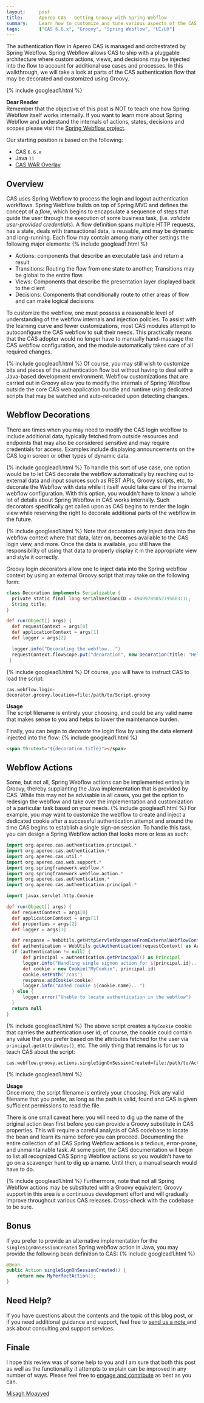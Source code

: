 ```yaml
---
layout:     post
title:      Apereo CAS - Getting Groovy with Spring Webflow
summary:    Learn how to customize and tune various aspects of the CAS authentication flow using Groovy.
tags:       ["CAS 6.6.x", "Groovy", "Spring Webflow", "UI/UX"]
---
```


The authentication flow in Apereo CAS is managed and orchestrated by Spring Webflow. Spring Webflow allows CAS to ship with a pluggable architecture where custom actions, views, and decisions may be injected into the flow to account for additional use cases and processes. In this walkthrough, we will take a look at parts of the CAS authentication flow that may be decorated and customized using Groovy. 

{% include googlead1.html  %}
<div class="alert alert-info">
  <strong>Dear Reader</strong><br/>Remember that the objective of this post is NOT to teach one how Spring Webflow itself works internally. If you want to learn more about Spring Webflow and understand the internals of actions, states, decisions and scopes please visit the <a href="https://github.com/apereo/spring-webflow/">Spring Webflow project</a>.
</div>

Our starting position is based on the following:

- CAS `6.6.x`
- Java `11`
- [CAS WAR Overlay](https://github.com/apereo/cas-overlay-template)

## Overview

CAS uses Spring Webflow to process the login and logout authentication workflows. Spring Webflow builds on top of Spring MVC and defines the concept of a *flow*, which begins to encapsulate a sequence of steps that guide the user through the execution of some business task, (i.e. *validate user-provided credentials*). A flow definition spans multiple HTTP requests, has a state, deals with transactional data, is reusable, and may be dynamic and long-running. Each flow may contain among many other settings the following major elements:
{% include googlead1.html  %}
- Actions: components that describe an executable task and return a result
- Transitions: Routing the flow from one state to another; Transitions may be global to the entire flow.
- Views: Components that describe the presentation layer displayed back to the client
- Decisions: Components that conditionally route to other areas of flow and can make logical decisions

To customize the webflow, one must possess a reasonable level of understanding of the webflow internals and injection policies. To assist with the learning curve and fewer customizations, most CAS modules attempt to autoconfigure the CAS webflow to suit their needs. This practically means that the CAS adopter would no longer have to manually hand-massage the CAS webflow configuration, and the module automatically takes care of all required changes. 

{% include googlead1.html  %}
Of course, you may still wish to customize bits and pieces of the authentication flow but without having to deal with a Java-based development environment. Webflow customizations that are carried out in Groovy allow you to modify the internals of Spring Webflow outside the core CAS web application bundle and runtime using dedicated scripts that may be watched and auto-reloaded upon detecting changes.

## Webflow Decorations

There are times when you may need to modify the CAS login webflow to include additional data, typically fetched from outside resources and endpoints that may also be considered sensitive and may require credentials for access. Examples include displaying announcements on the CAS login screen or other types of dynamic data. 

{% include googlead1.html  %}
To handle this sort of use case, one option would be to let CAS decorate the webflow automatically by reaching out to external data and input sources such as REST APIs, Groovy scripts, etc, to decorate the Webflow with data while it itself would take care of the internal webflow configuration. With this option, you wouldn't have to know a whole lot of details about Spring Webflow in CAS works internally. Such decorators specifically get called upon as CAS begins to render the login view while reserving the right to decorate additional parts of the webflow in the future.

{% include googlead1.html  %}
Note that decorators only inject data into the webflow context where that data, later on, becomes available to the CAS login view, and more. Once the data is available, you still have the responsibility of using that data to properly display it in the appropriate view and style it correctly.

Groovy login decorators allow one to inject data into the Spring webflow context by using an external Groovy script that may take on the following form:

```groovy
class Decoration implements Serializable {
  private static final long serialVersionUID = 4949978905279568311L;
  String title;
}

def run(Object[] args) {
  def requestContext = args[0]
  def applicationContext = args[1]
  def logger = args[2]

  logger.info("Decorating the webflow...")
  requestContext.flowScope.put("decoration", new Decoration(title: "Hello!"))
 }
```
{% include googlead1.html  %}
Of course, you will have to instruct CAS to load the script:

```properties
cas.webflow.login-decorator.groovy.location=file:/path/to/Script.groovy
```

<div class="alert alert-info">
  <strong>Usage</strong><br/>The script filename is entirely your choosing, and could be any valid name that makes sense to you and helps to lower the maintenance burden.
</div>

Finally, you can begin to *decorate* the login flow by using the data element injected into the flow:
{% include googlead1.html  %}
```html
<span th:utext="${decoration.title}"></span>
```

## Webflow Actions

Some, but not all, Spring Webflow actions can be implemented entirely in Groovy, thereby supplanting the Java implementation that is provided by CAS. While this may not be advisable in all cases, you get the option to redesign the webflow and take over the implementation and customization of a particular task based on your needs.
{% include googlead1.html  %}
For example, you may want to customize the webflow to create and inject a dedicated cookie after a successful authentication attempt and around the time CAS begins to establish a single sign-on session. To handle this task, you can design a Spring Webflow action that looks more or less as such:

```groovy
import org.apereo.cas.authentication.principal.*
import org.apereo.cas.authentication.*
import org.apereo.cas.util.*
import org.apereo.cas.web.support.*
import org.springframework.webflow.*
import org.springframework.webflow.action.*
import org.apereo.cas.authentication.*
import org.apereo.cas.authentication.principal.*

import javax.servlet.http.Cookie

def run(Object[] args) {
  def requestContext = args[0]
  def applicationContext = args[1]
  def properties = args[2]
  def logger = args[3]

  def response = WebUtils.getHttpServletResponseFromExternalWebflowContext(requestContext)
  def authentication = WebUtils.getAuthentication(requestContext) as Authentication
  if (authentication != null) {
      def principal = authentication.getPrincipal() as Principal
      logger.info("Handling single signon action for ${principal.id}...",)
      def cookie = new Cookie("MyCookie", principal.id)
      cookie.setPath('/cas')
      response.addCookie(cookie)
      logger.info("Added cookie ${cookie.name}...")
  } else {
      logger.error("Unable to locate authentication in the webflow")
  }
  return null
}
```
{% include googlead1.html  %}
The above script creates a `MyCookie` cookie that carries the authentication user id; of course, the cookie could contain any value that you prefer based on the attributes fetched for the user via `principal.getAttributes()`, etc. The only thing that remains is for us to teach CAS about the script:

```properties
cas.webflow.groovy.actions.singleSignOnSessionCreated=file:/path/to/Action.groovy
```
{% include googlead1.html  %}
<div class="alert alert-info">
  <strong>Usage</strong><br/>Once more, the script filename is entirely your choosing. Pick any valid filename that you prefer, as long as the path is valid, found and CAS is given sufficient permissions to read the file.
</div>

There is one small caveat here: you will need to dig up the name of the original action <code>Bean</code> first before you can provide a Groovy substitute in CAS properties. This will require a careful analysis of CAS codebase to locate the bean and learn its name before you can proceed. Documenting the entire collection of all CAS Spring Webflow actions is a tedious, error-prone, and unmaintainable task. At some point, the CAS documentation will begin to list all recognized CAS Spring Webflow actions so you wouldn't have to go on a scavenger hunt to dig up a name. Until then, a manual search would have to do.

{% include googlead1.html  %}
Furthermore, note that not all Spring Webflow actions may be substituted with a Groovy equivalent. Groovy support in this area is a continuous development effort and will gradually improve throughout various CAS releases. Cross-check with the codebase to be sure.

## Bonus

If you prefer to provide an alternative implementation for the `singleSignOnSessionCreated` Spring webflow action in Java, you may provide the following bean definition to CAS:
{% include googlead1.html  %}
```java
@Bean
public Action singleSignOnSessionCreated() {
    return new MyPerfectAction();
}
```

## Need Help?

If you have questions about the contents and the topic of this blog post, or if you need additional guidance and support, feel free to [send us a note ](/#contact-section-header) and ask about consulting and support services.

## Finale

I hope this review was of some help to you and I am sure that both this post as well as the functionality it attempts to explain can be improved in any number of ways. Please feel free to [engage and contribute](https://apereo.github.io/cas/developer/Contributor-Guidelines.html) as best as you can.

[Misagh Moayyed](https://fawnoos.com)

